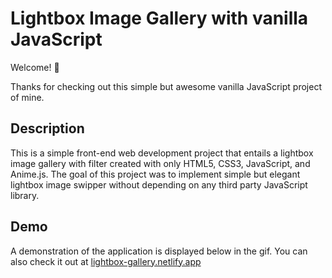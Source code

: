 # Lightbox Image Gallery with vanilla JavaScript

Welcome! 👋

Thanks for checking out this simple but awesome vanilla JavaScript project of mine.

## Description

This is a simple front-end web development project that entails a lightbox image gallery with filter created with only HTML5, CSS3, JavaScript, and Anime.js. The goal of this project was to implement simple but elegant lightbox image swipper without depending on any third party JavaScript library.

## Demo

A demonstration of the application is displayed below in the gif. You can also check it out at [lightbox-gallery.netlify.app](https://lightbox-gallery.netlify.app)
